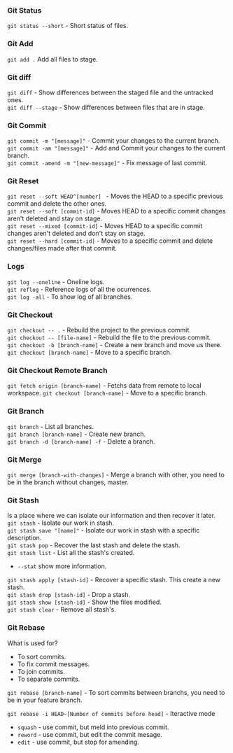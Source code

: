 
### Git Status
```git status --short``` - Short status of files.

### Git Add
```git add .``` Add all files to stage.

### Git diff
```git diff``` - Show differences between the staged file and the untracked ones. <br />
```git diff --stage``` - Show differences between files that are in stage.

### Git Commit 
```git commit -m "[message]"``` - Commit your changes to the current branch. <br />
```git commit -am "[message]"``` - Add and Commit your changes to the current branch. <br />
```git commit -amend -m "[new-message]"``` - Fix message of last commit.

### Git Reset 
```git reset --soft HEAD^[number] ``` - Moves the HEAD to a specific previous commit and delete the other ones. <br />
```git reset --soft [commit-id]``` - Moves HEAD to a specific commit changes aren't deleted and stay on stage. <br />
```git reset --mixed [commit-id]``` - Moves HEAD to a specific commit changes aren't deleted and don't stay on stage. <br />
```git reset --hard [commit-id]``` - Moves to a specific commit and delete changes/files made after that commit. 

### Logs
```git log --oneline``` - Oneline logs. <br />
```git reflog``` - Reference logs of all the ocurrences. <br />
```git log -all``` - To show log of all branches.

### Git Checkout
```git checkout -- .``` - Rebuild the project to the previous commit. <br />
```git checkout -- [file-name]``` - Rebuild the file to the previous commit. <br />
```git checkout -b [branch-name]``` - Create a new branch and move us there. <br />
```git checkout [branch-name]``` - Move to a specific branch.

### Git Checkout Remote Branch
```git fetch origin [branch-name]``` - Fetchs data from remote to local workspace.
```git checkout [branch-name]``` - Move to a specific branch.


### Git Branch 
```git branch``` - List all branches. <br />
```git branch [branch-name]``` - Create new branch. <br />
```git branch -d [branch-name] -f``` - Delete a branch.

### Git Merge
```git merge [branch-with-changes]``` - Merge a branch with other, you need to be in the branch without changes, master.

### Git Stash
Is a place where we can isolate our information and then recover it later. <br />
```git stash``` - Isolate our work in stash. <br />
```git stash save "[name]"``` - Isolate our work in stash with a specific description. <br />
```git stash pop``` - Recover the last stash and delete the stash. <br />
```git stash list``` - List all the stash's created. 
- ```--stat``` show more information. <br />

```git stash apply [stash-id]``` - Recover a specific stash. This create a new stash. <br />
```git stash drop [stash-id]``` - Drop a stash. <br />
```git stash show [stash-id]``` - Show the files modified. <br />
```git stash clear``` - Remove all stash's. 

### Git Rebase
What is used for?

 - To sort commits.
 - To fix commit messages.
 - To join commits.
 - To separate commits.

```git rebase [branch-name]``` - To sort commits between branchs, you need to be in your feature branch.

```git rebase -i HEAD~[Number of commits before head]``` - Iteractive mode
 - ```squash``` - use commit, but meld into previous commit.
 - ```reword``` - use commit, but edit the commit mesage.
 - ```edit``` - use commit, but stop for amending.

